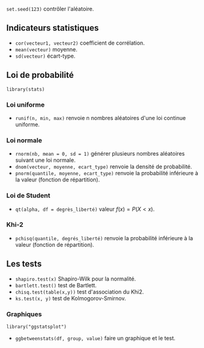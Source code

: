 `set.seed(123)` contrôler l'aléatoire.

## Indicateurs statistiques 

* `cor(vecteur1, vecteur2)` coefficient de corrélation.
* `mean(vecteur)` moyenne.
* `sd(vecteur)` écart-type.
## Loi de probabilité

`library(stats)`

### Loi uniforme

* `runif(n, min, max)` renvoie n nombres aléatoires d'une loi continue uniforme.

### Loi normale

* `rnorm(nb, mean = 0, sd = 1)` générer plusieurs nombres aléatoires suivant une loi normale.
* `dnom(vecteur, moyenne, ecart_type)`  renvoie la densité de probabilité.
* `pnorm(quantile, moyenne, ecart_type)` renvoie la probabilité inférieure à la valeur (fonction de répartition).
### Loi de Student

* `qt(alpha, df = degrès_liberté)` valeur $f(x) = P(X \lt x)$.
### Khi-2

* `pchisq(quantile, degrés_liberté)` renvoie la probabilité inférieure à la valeur (fonction de répartition).
## Les tests

* `shapiro.test(x)` Shapiro-Wilk pour la normalité.
* `bartlett.test()` test de Bartlett.
* `chisq.test(table(x,y))` test d'association du Khi2.
* `ks.test(x, y)` test de Kolmogorov-Smirnov.
### Graphiques
`library("ggstatsplot")`
* `ggbetweenstats(df, group, value)` faire un graphique et le test.
